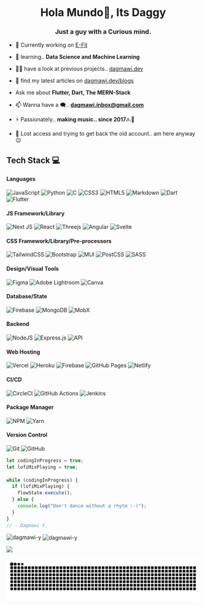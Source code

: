 <h1 align="center">Hola Mundo👋, Its Daggy</h1>
<h3 align="center">Just a guy with a Curious mind.</h3>

- 🔭 Currently working on [E-Fit](https://gitlab.com/alpha-team305422/fitness)

- 🌱 learning.. **Data Science and Machine Learning**

- 👨‍💻 have a look at previous projects.. [dagmawi.dev](dagmawi.dev)

- 📝 find my latest articles on [dagmawi.dev/blogs](dagmawi.dev/blogs)

-  Ask me about **Flutter, Dart, The MERN-Stack**

- 📫 Wanna have a 🗨.. **dagmawi.inbox@gmail.com**

- ⚡ Passionately.. **making music.. since 2017🎶.🎵**

- 🔐 Lost access and trying to get back the old account.. am here anyway😉

## Tech Stack 💻
#### Languages
![JavaScript](https://img.shields.io/badge/-JavaScript-000?style=for-the-badge&logo=javascript)
![Python](https://img.shields.io/badge/-Python-000?style=for-the-badge&logo=python)
![C](https://img.shields.io/badge/c-000?style=for-the-badge&logo=c&logoColor=white)
![CSS3](https://img.shields.io/badge/-CSS3-000?style=for-the-badge&logo=css3)
![HTML5](https://img.shields.io/badge/-HTML5-000?style=for-the-badge&logo=html5)
![Markdown](https://img.shields.io/badge/-Markdown-000?style=for-the-badge&logo=markdown)
![Dart](https://img.shields.io/badge/-Dart-000?style=for-the-badge&logo=dart)
![Flutter](https://img.shields.io/badge/-Flutter-000?style=for-the-badge&logo=flutter)

#### JS Framework/Library
![Next JS](https://img.shields.io/badge/-NextJS-000?style=for-the-badge&logo=next.js)
![React](https://img.shields.io/badge/-ReactJS-000?style=for-the-badge&logo=react)
![Threejs](https://img.shields.io/badge/-ThreeJS-000?style=for-the-badge&logo=three.js)
![Angular](https://img.shields.io/badge/-AngularJS-000?style=for-the-badge&logo=angular)
![Svelte](https://img.shields.io/badge/-svelte-000?style=for-the-badge&logo=svelte&logoColor=orange)

#### CSS Framework/Library/Pre-processors
![TailwindCSS](https://img.shields.io/badge/-TailwindCSS-000?style=for-the-badge&logo=tailwind-css)
![Bootstrap](https://img.shields.io/badge/-Bootstrap-000?style=for-the-badge&logo=bootstrap)
![MUI](https://img.shields.io/badge/-MUI-000?style=for-the-badge&logo=mui)
![PostCSS](https://img.shields.io/badge/-PostCSS-000?style=for-the-badge&logo=postcss)
![SASS](https://img.shields.io/badge/-SASS-000?style=for-the-badge&logo=sass)

#### Design/Visual Tools
![Figma](https://img.shields.io/badge/-Figma-000?style=for-the-badge&logo=figma)
![Adobe Lightroom](https://img.shields.io/badge/-Adobe%20Lightroom-000?style=for-the-badge&logo=adobe%20lightroom)
![Canva](https://img.shields.io/badge/-Canva-000?style=for-the-badge&logo=canva)

#### Database/State
![Firebase](https://img.shields.io/badge/-Firebase-000?style=for-the-badge&logo=firebase)
![MongoDB](https://img.shields.io/badge/-MongoDB-000?style=for-the-badge&logo=mongodb)
![MobX](https://img.shields.io/badge/-MobX-000?style=for-the-badge&logo=mobx)

#### Backend
![NodeJS](https://img.shields.io/badge/-NodeJS-000?style=for-the-badge&logo=node.js&logoColor=pink)
![Express.js](https://img.shields.io/badge/-ExpressJS-000?style=for-the-badge&logo=express)
![API](https://img.shields.io/badge/-API-000?style=for-the-badge&logo=fastapi)

#### Web Hosting
![Vercel](https://img.shields.io/badge/-Vercel-000?style=for-the-badge&logo=vercel)
![Heroku](https://img.shields.io/badge/-Heroku-000?style=for-the-badge&logo=heroku)
![Firebase](https://img.shields.io/badge/-Firebase-000?style=for-the-badge&logo=firebase)
![GitHub Pages](https://img.shields.io/badge/-GitHub%20Pages-000?style=for-the-badge&logo=github)
![Netlify](https://img.shields.io/badge/-Netlify-000?style=for-the-badge&logo=netlify)

#### CI/CD
![CircleCI](https://img.shields.io/badge/-circle%20ci-000?style=for-the-badge&logo=circleci)
![GitHub Actions](https://img.shields.io/badge/-github%20actions-000?style=for-the-badge&logo=githubactions)
![Jenkins](https://img.shields.io/badge/-jenkins-000?style=for-the-badge&logo=jenkins)

#### Package Manager
![NPM](https://img.shields.io/badge/-NPM-000?style=for-the-badge&logo=npm)
![Yarn](https://img.shields.io/badge/-yarn-000?style=for-the-badge&logo=yarn)

#### Version Control
![Git](https://img.shields.io/badge/-Git-000?style=for-the-badge&logo=git)
![GitHub](https://img.shields.io/badge/-GitHub-000?style=for-the-badge&logo=github)

``` javascript
let codingInProgress = true;
let lofiMixPlaying = true;

while (codingInProgress) {
  if (lofiMixPlaying) {
    flowState.execute();
  } else {
    console.log("Don't dance without a rhytm :-)");
  }
}
// - Dagmawi Y.
```

<p><img align="left" src="https://github-readme-stats.vercel.app/api/top-langs?username=dagmawi-y&show_icons=true&theme=onedark&title_color=009dff&locale=en&layout=compact" alt="dagmawi-y" /></p>

<p>&nbsp;<img align="center" src="https://github-readme-stats.vercel.app/api?username=dagmawi-y&show_icons=true&theme=dark&locale=en" alt="dagmawi-y" /></p>
<a href="https://visitcount.itsvg.in">
  <img src="https://visitcount.itsvg.in/api?id=Dag&label=Profile%20Views&color=1&icon=5&pretty=true" />
</a>
<p align="center">
<img src="https://github.com/VishwaGauravIn/VishwaGauravIn/blob/output/github-contribution-grid-snake.svg">
</p>
